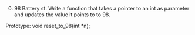 0. 98 Battery st.
Write a function that takes a pointer to an int as parameter and updates the value it points to to 98.

Prototype: void reset_to_98(int *n);
